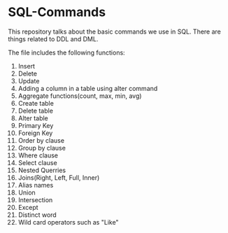 # SQL-Commands
This repository talks about the basic commands we use in SQL. 
There are things related to DDL and DML.

The file includes the following functions:

1. Insert
2. Delete
3. Update
4. Adding a column in a table using alter command
5. Aggregate functions(count, max, min, avg)
6. Create table
7. Delete table
8. Alter table
9. Primary Key
10. Foreign Key
11. Order by clause
12. Group by clause
13. Where clause
14. Select clause
15. Nested Querries
16. Joins(Right, Left, Full, Inner)
17. Alias names
18. Union
19. Intersection
20. Except
21. Distinct word
22. Wild card operators such as "Like"
